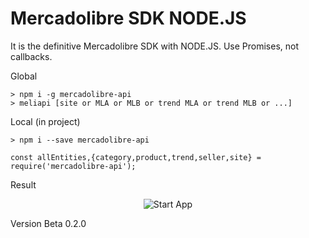 # Mercadolibre SDK NODE.JS

It is the definitive Mercadolibre SDK with NODE.JS.
Use Promises, not callbacks.

Global
```
> npm i -g mercadolibre-api
> meliapi [site or MLA or MLB or trend MLA or trend MLB or ...]
```
Local (in project)
```
> npm i --save mercadolibre-api

const allEntities,{category,product,trend,seller,site} = require('mercadolibre-api');
```
Result
<div style="text-align:center">

![Start App](https://i.imgur.com/UXcKJJE.png)

</div>

Version Beta 0.2.0
